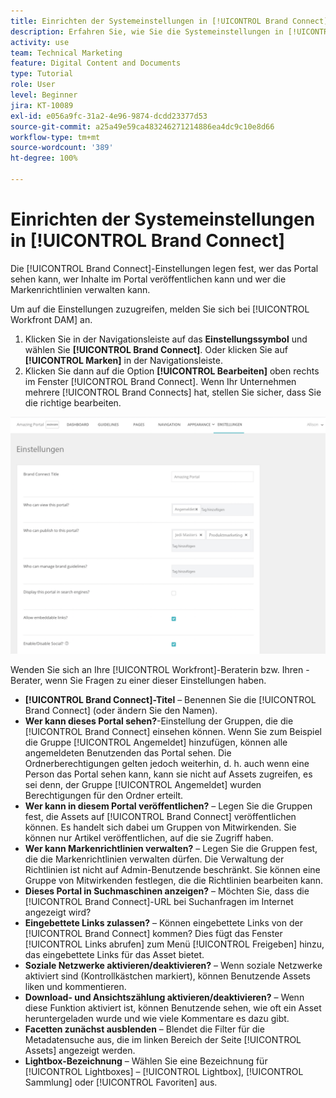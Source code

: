 ```yaml
---
title: Einrichten der Systemeinstellungen in [!UICONTROL Brand Connect]
description: Erfahren Sie, wie Sie die Systemeinstellungen in [!UICONTROL Brand Connect] von [!UICONTROL Workfront DAM] vornehmen.
activity: use
team: Technical Marketing
feature: Digital Content and Documents
type: Tutorial
role: User
level: Beginner
jira: KT-10089
exl-id: e056a9fc-31a2-4e96-9874-dcdd23377d53
source-git-commit: a25a49e59ca483246271214886ea4dc9c10e8d66
workflow-type: tm+mt
source-wordcount: '389'
ht-degree: 100%

---
```


# Einrichten der Systemeinstellungen in [!UICONTROL Brand Connect]

Die [!UICONTROL Brand Connect]-Einstellungen legen fest, wer das Portal sehen kann, wer Inhalte im Portal veröffentlichen kann und wer die Markenrichtlinien verwalten kann.

Um auf die Einstellungen zuzugreifen, melden Sie sich bei [!UICONTROL Workfront DAM] an.

1. Klicken Sie in der Navigationsleiste auf das **Einstellungssymbol** und wählen Sie **[!UICONTROL Brand Connect]**. Oder klicken Sie auf **[!UICONTROL Marken]** in der Navigationsleiste.
1. Klicken Sie dann auf die Option **[!UICONTROL Bearbeiten]** oben rechts im Fenster [!UICONTROL Brand Connect]. Wenn Ihr Unternehmen mehrere [!UICONTROL Brand Connects] hat, stellen Sie sicher, dass Sie die richtige bearbeiten.

![Ein Screenshot des Brand Connect-Einstellungsfensters](assets/01-brand-portal-settings.png)

Wenden Sie sich an Ihre [!UICONTROL Workfront]-Beraterin bzw. Ihren -Berater, wenn Sie Fragen zu einer dieser Einstellungen haben.

* **[!UICONTROL Brand Connect]-Titel** – Benennen Sie die [!UICONTROL Brand Connect] (oder ändern Sie den Namen).
* **Wer kann dieses Portal sehen?**-Einstellung der Gruppen, die die [!UICONTROL Brand Connect] einsehen können. Wenn Sie zum Beispiel die Gruppe [!UICONTROL Angemeldet] hinzufügen, können alle angemeldeten Benutzenden das Portal sehen. Die Ordnerberechtigungen gelten jedoch weiterhin, d. h. auch wenn eine Person das Portal sehen kann, kann sie nicht auf Assets zugreifen, es sei denn, der Gruppe [!UICONTROL Angemeldet] wurden Berechtigungen für den Ordner erteilt.
* **Wer kann in diesem Portal veröffentlichen?** – Legen Sie die Gruppen fest, die Assets auf [!UICONTROL Brand Connect] veröffentlichen können. Es handelt sich dabei um Gruppen von Mitwirkenden. Sie können nur Artikel veröffentlichen, auf die sie Zugriff haben.
* **Wer kann Markenrichtlinien verwalten?** – Legen Sie die Gruppen fest, die die Markenrichtlinien verwalten dürfen. Die Verwaltung der Richtlinien ist nicht auf Admin-Benutzende beschränkt. Sie können eine Gruppe von Mitwirkenden festlegen, die die Richtlinien bearbeiten kann.
* **Dieses Portal in Suchmaschinen anzeigen?** – Möchten Sie, dass die [!UICONTROL Brand Connect]-URL bei Suchanfragen im Internet angezeigt wird?
* **Eingebettete Links zulassen?** – Können eingebettete Links von der [!UICONTROL Brand Connect] kommen? Dies fügt das Fenster [!UICONTROL Links abrufen] zum Menü [!UICONTROL Freigeben] hinzu, das eingebettete Links für das Asset bietet.
* **Soziale Netzwerke aktivieren/deaktivieren?** – Wenn soziale Netzwerke aktiviert sind (Kontrollkästchen markiert), können Benutzende Assets liken und kommentieren.
* **Download- und Ansichtszählung aktivieren/deaktivieren?** – Wenn diese Funktion aktiviert ist, können Benutzende sehen, wie oft ein Asset heruntergeladen wurde und wie viele Kommentare es dazu gibt.
* **Facetten zunächst ausblenden** – Blendet die Filter für die Metadatensuche aus, die im linken Bereich der Seite [!UICONTROL Assets] angezeigt werden.
* **Lightbox-Bezeichnung** – Wählen Sie eine Bezeichnung für [!UICONTROL Lightboxes] – [!UICONTROL Lightbox], [!UICONTROL Sammlung] oder [!UICONTROL Favoriten] aus.

